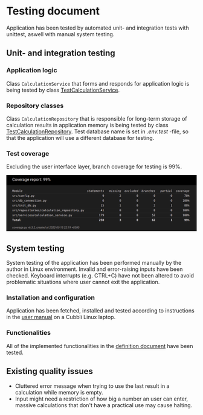 # Testing document

Application has been tested by automated unit- and integration tests with unittest, aswell with manual system testing.  


## Unit- and integration testing

### Application logic

Class `CalculationService` that forms and responds for application logic is being tested by class [TestCalculationService](https://github.com/n0spoon/ot-harjoitustyo/blob/master/src/tests/services/calculation_service_test.py).  


### Repository classes

Class `CalculationRepository` that is responsible for long-term storage of calculation results in application memory is being tested by class [TestCalculationRepository](https://github.com/n0spoon/ot-harjoitustyo/blob/master/src/tests/repositories/calculation_repository_test.py).  Test database name is set in _.env.test_ -file, so that the application will use a different database for testing.  


### Test coverage

Excluding the user interface layer, branch coverage for testing is 99%.  

![Coverage Report](./photos/coverage-report.png)


## System testing

System testing of the application has been performed manually by the author in Linux environment.  Invalid and error-raising inputs have been checked.  Keyboard interrupts (e.g. CTRL+C) have not been altered to avoid problematic situations where user cannot exit the application.


### Installation and configuration

Application has been fetched, installed and tested according to instructions in the [user manual](https://github.com/n0spoon/ot-harjoitustyo/blob/master/dokumentaatio/kayttoohje.md) on a Cubbli Linux laptop.  


### Functionalities

All of the implemented functionalities in the [definition document](https://github.com/n0spoon/ot-harjoitustyo/blob/master/dokumentaatio/vaatimusmaarittely.md) have been tested.  


## Existing quality issues

- Cluttered error message when trying to use the last result in a calculation while memory is empty.
- Input might need a restriction of how big a number an user can enter, massive calculations that don't have a practical use may cause halting.
